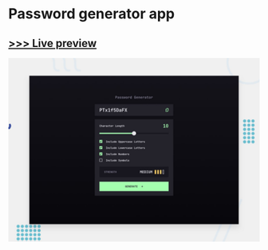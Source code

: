 # Password generator app
## [>>> Live preview](https://graceful-bavarois-10def4.netlify.app/)


![Design preview for the Password generator app coding challenge](./preview.jpg)

